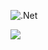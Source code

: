 
![.Net](https://img.shields.io/badge/.NET-5C2D91?style=for-the-badge&logo=.net&logoColor=white)

![](https://github-readme-stats.vercel.app/api?username=dann1001&theme=shadow_blue&hide_border=false&include_all_commits=true&count_private=true)<br/>


<!-- Proudly created with GPRM ( https://gprm.itsvg.in ) -->
